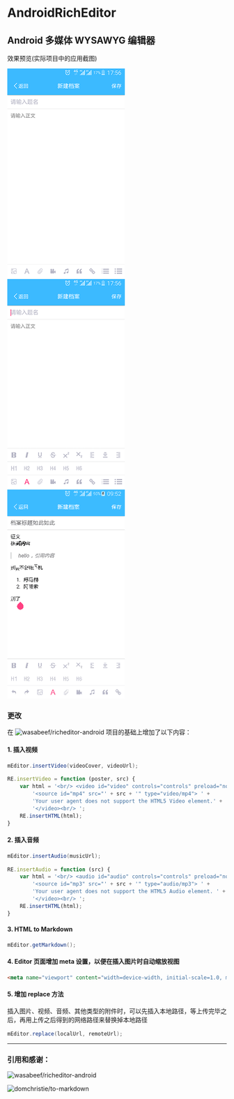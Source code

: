 # AndroidRichEditor

## Android 多媒体 WYSAWYG 编辑器

效果预览(实际项目中的应用截图)

![](https://github.com/HsiangLeekwok/AndroidRichEditor/blob/master/art/Screenshot_2017-10-14-17-56-30.png)
![](https://github.com/HsiangLeekwok/AndroidRichEditor/blob/master/art/Screenshot_2017-10-14-17-56-41.png)
![](https://github.com/HsiangLeekwok/AndroidRichEditor/blob/master/art/QQ20171014204853.png)

### 更改

在 ![wasabeef/richeditor-android](https://github.com/wasabeef/richeditor-android) 项目的基础上增加了以下内容：

#### 1. 插入视频

```Java
mEditor.insertVideo(videoCover, videoUrl);
```
```JavaScript
RE.insertVideo = function (poster, src) {
    var html = '<br/> <video id="video" controls="controls" preload="none" poster="' + poster + '"> ' +
        '<source id="mp4" src="' + src + '" type="video/mp4"> ' +
        'Your user agent does not support the HTML5 Video element.' +
        '</video><br/> ';
    RE.insertHTML(html);
}
```

#### 2. 插入音频

```Java
mEditor.insertAudio(musicUrl);
```
```JavaScript
RE.insertAudio = function (src) {
    var html = '<br/> <audio id="audio" controls="controls" preload="none"> ' +
        '<source id="mp3" src="' + src + '" type="audio/mp3"> ' +
        'Your user agent does not support the HTML5 Audio element. ' +
        '</video><br/> ';
    RE.insertHTML(html);
}
```

#### 3. HTML to Markdown
```Java
mEditor.getMarkdown();
```

#### 4. Editor 页面增加 meta 设置，以便在插入图片时自动缩放视图
```HTML
<meta name="viewport" content="width=device-width, initial-scale=1.0, maximum-scale=1.0, user-scalable=0" />
```


#### 5. 增加 replace 方法

插入图片、视频、音频、其他类型的附件时，可以先插入本地路径，等上传完毕之后，再用上传之后得到的网络路径来替换掉本地路径
```Java
mEditor.replace(localUrl, remoteUrl);
```

-------
### 引用和感谢：

![wasabeef/richeditor-android](https://github.com/wasabeef/richeditor-android)

![domchristie/to-markdown](https://github.com/domchristie/to-markdown)
